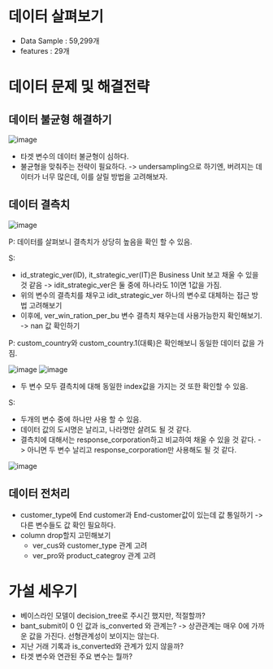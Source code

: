 # 데이터 살펴보기

- Data Sample : 59,299개
- features : 29개

# 데이터 문제 및 해결전략

## 데이터 불균형 해결하기
![image](https://github.com/Eunssong/LG-AImers_HACKATHON_2024/assets/134351442/fc1e2f9d-547e-40e2-9708-9b1b3964c8db)
- 타겟 변수의 데이터 불균형이 심하다. 
- 불균형을 맞춰주는 전략이 필요하다. -> undersampling으로 하기엔, 버려지는 데이터가 너무 많은데, 이를 살릴 방법을 고려해보자. 


## 데이터 결측치 
![image](https://github.com/Eunssong/LG-AImers_HACKATHON_2024/assets/134351442/ce8dd691-52c1-471f-96f7-7d68c333d09d)    

P: 데이터를 살펴보니 결측치가 상당히 높음을 확인 할 수 있음.
  
S:
- id_strategic_ver(ID), it_strategic_ver(IT)은 Business Unit 보고 채울 수 있을 것 같음 -> idit_strategic_ver은 둘 중에 하나라도 1이면 1값을 가짐.
- 위의 변수의 결측치를 채우고 idit_strategic_ver 하나의 변수로 대체하는 접근 방법 고려해보기
- 이후에, ver_win_ration_per_bu 변수 결측치 채우는데 사용가능한지 확인해보기. -> nan 값 확인하기

P: custom_country와 custom_country.1(대륙)은 확인해보니 동일한 데이터 값을 가짐.  

![image](https://github.com/Eunssong/LG-AImers_HACKATHON_2024/assets/134351442/db6f441f-c4fd-45e7-a514-5d43236a8eb7)
![image](https://github.com/Eunssong/LG-AImers_HACKATHON_2024/assets/134351442/dcadda20-82ac-47e1-b8fe-e806d5379b02)   

- 두 변수 모두 결측치에 대해 동일한 index값을 가지는 것 또한 확인할 수 있음.
     
S: 
- 두개의 변수 중에 하나만 사용 할 수 있음.
- 데이터 값의 도시명은 날리고, 나라명만 살려도 될 것 같다.
- 결측치에 대해서는 response_corporation하고 비교하여 채울 수 있을 것 같다. -> 아니면 두 변수 날리고 response_corporation만 사용해도 될 것 같다.

![image](https://github.com/Eunssong/LG-AImers_HACKATHON_2024/assets/134351442/fe2cfe66-0e81-44e0-ad9f-dc26dcfe966e)


## 데이터 전처리
- customer_type에 End customer과 End-customer값이 있는데 값 통일하기 -> 다른 변수들도 값 확인 필요하다.
- column drop할지 고민해보기
  - ver_cus와 customer_type 관계 고려
  - ver_pro와 product_categroy 관계 고려


# 가설 세우기
- 베이스라인 모델이 decision_tree로 주시긴 했지만, 적절할까?
- bant_submit이 0 인 값과 is_converted 와 관계는? -> 상관관계는 매우 0에 가까운 값을 가진다. 선형관계성이 보이지는 않는다.
- 지난 거래 기록과 is_converted와 관계가 있지 않을까?
- 타겟 변수와 연관된 주요 변수는 뭘까? 
